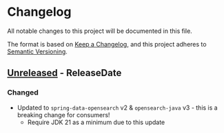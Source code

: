 # Changelog
All notable changes to this project will be documented in this file.

The format is based on [Keep a Changelog](https://keepachangelog.com/en/1.0.0/),
and this project adheres to [Semantic Versioning](https://semver.org/spec/v2.0.0.html).

## [Unreleased] - ReleaseDate

### Changed

* Updated to `spring-data-opensearch` v2 & `opensearch-java` v3 - this is a breaking change for consumers!
  * Require JDK 21 as a minimum due to this update

[Unreleased]: https://github.com/liquibase/liquibase-opensearch/compare/v0.0.1...HEAD
